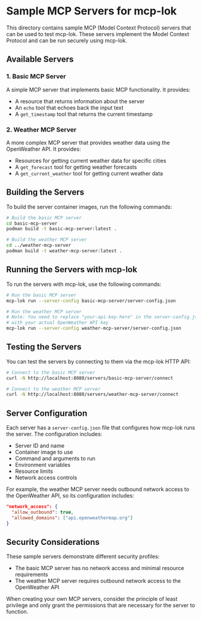 # Sample MCP Servers for mcp-lok

This directory contains sample MCP (Model Context Protocol) servers that can be used to test mcp-lok. These servers implement the Model Context Protocol and can be run securely using mcp-lok.

## Available Servers

### 1. Basic MCP Server

A simple MCP server that implements basic MCP functionality. It provides:

- A resource that returns information about the server
- An `echo` tool that echoes back the input text
- A `get_timestamp` tool that returns the current timestamp

### 2. Weather MCP Server

A more complex MCP server that provides weather data using the OpenWeather API. It provides:

- Resources for getting current weather data for specific cities
- A `get_forecast` tool for getting weather forecasts
- A `get_current_weather` tool for getting current weather data

## Building the Servers

To build the server container images, run the following commands:

```bash
# Build the basic MCP server
cd basic-mcp-server
podman build -t basic-mcp-server:latest .

# Build the weather MCP server
cd ../weather-mcp-server
podman build -t weather-mcp-server:latest .
```

## Running the Servers with mcp-lok

To run the servers with mcp-lok, use the following commands:

```bash
# Run the basic MCP server
mcp-lok run --server-config basic-mcp-server/server-config.json

# Run the weather MCP server
# Note: You need to replace "your-api-key-here" in the server-config.json file
# with your actual OpenWeather API key
mcp-lok run --server-config weather-mcp-server/server-config.json
```

## Testing the Servers

You can test the servers by connecting to them via the mcp-lok HTTP API:

```bash
# Connect to the basic MCP server
curl -N http://localhost:8080/servers/basic-mcp-server/connect

# Connect to the weather MCP server
curl -N http://localhost:8080/servers/weather-mcp-server/connect
```

## Server Configuration

Each server has a `server-config.json` file that configures how mcp-lok runs the server. The configuration includes:

- Server ID and name
- Container image to use
- Command and arguments to run
- Environment variables
- Resource limits
- Network access controls

For example, the weather MCP server needs outbound network access to the OpenWeather API, so its configuration includes:

```json
"network_access": {
  "allow_outbound": true,
  "allowed_domains": ["api.openweathermap.org"]
}
```

## Security Considerations

These sample servers demonstrate different security profiles:

- The basic MCP server has no network access and minimal resource requirements
- The weather MCP server requires outbound network access to the OpenWeather API

When creating your own MCP servers, consider the principle of least privilege and only grant the permissions that are necessary for the server to function.